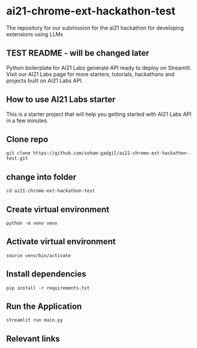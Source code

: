 # ai21-chrome-ext-hackathon-test
The repository for our submission for the ai21 hackathon for developing extensions using LLMs


## TEST README - will be changed later ##
Python boilerplate for AI21 Labs generate API ready to deploy on Streamlit. Visit our AI21 Labs page for more starters, tutorials, hackathons and projects built on AI21 Labs API.

## How to use AI21 Labs starter

This is a starter project that will help you getting started with AI21 Labs API in a few minutes.

## Clone repo

```
git clone https://github.com/soham-gadgil/ai21-chrome-ext-hackathon-test.git
```

## change into folder

```
cd ai21-chrome-ext-hackathon-test
```

## Create virtual environment

```
python -m venv venv
```

## Activate virtual environment

```
source venv/bin/activate
```

## Install dependencies

```
pip install -r requirements.txt
```

## Run the Application

```
streamlit run main.py
```

## Relevant links

